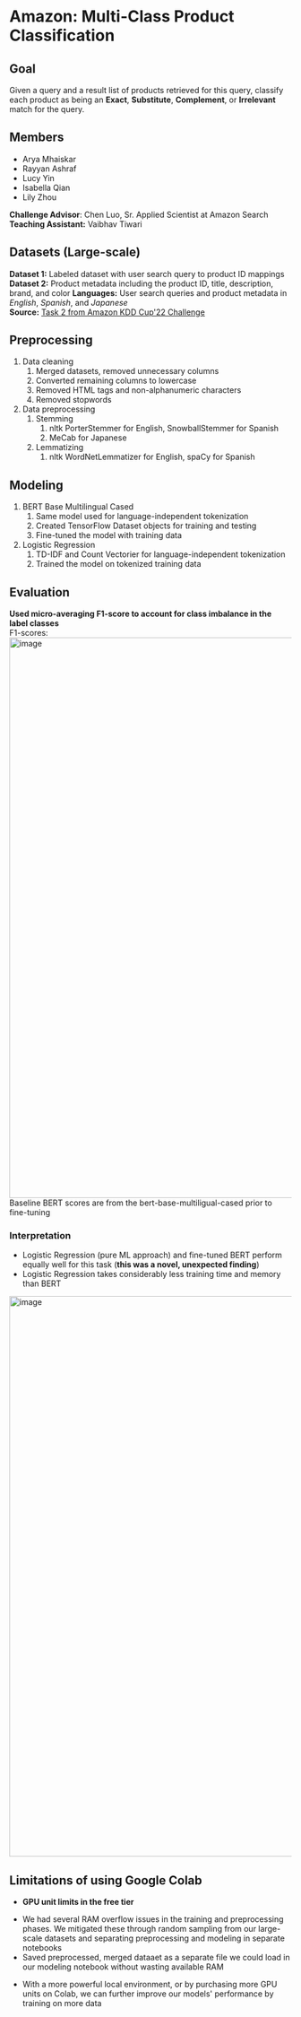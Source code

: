 # Amazon: Multi-Class Product Classification

## Goal
Given a query and a result list of products retrieved for this query, classify each product as being an **Exact**, **Substitute**, **Complement**, or **Irrelevant** match for the query.  

## Members
- Arya Mhaiskar 
- Rayyan Ashraf
- Lucy Yin
- Isabella Qian
- Lily Zhou

**Challenge Advisor**: Chen Luo, Sr. Applied Scientist at Amazon Search  
**Teaching Assistant:** Vaibhav Tiwari

## Datasets (Large-scale)
**Dataset 1:** Labeled dataset with user search query to product ID mappings  
**Dataset 2:** Product metadata including the product ID, title, description, brand, and color
**Languages:** User search queries and product metadata in *English*, *Spanish*, and *Japanese*  
**Source:** [Task 2 from Amazon KDD Cup'22 Challenge](https://github.com/amazon-science/esci-data/tree/main)  

## Preprocessing
1. Data cleaning
    1. Merged datasets, removed unnecessary columns
    2. Converted remaining columns to lowercase
    3. Removed HTML tags and non-alphanumeric characters
    4. Removed stopwords
2. Data preprocessing
    1. Stemming
         1. nltk PorterStemmer for English, SnowballStemmer for Spanish
         2. MeCab for Japanese
    2. Lemmatizing
         1. nltk WordNetLemmatizer for English, spaCy for Spanish

## Modeling
1. BERT Base Multilingual Cased
     1. Same model used for language-independent tokenization
     2. Created TensorFlow Dataset objects for training and testing
     3. Fine-tuned the model with training data
2. Logistic Regression
     1. TD-IDF and Count Vectorier for language-independent tokenization
     2. Trained the model on tokenized training data

## Evaluation
**Used micro-averaging F1-score to account for class imbalance in the label classes**  
F1-scores:  
<img width="1000" alt="image" src="https://github.com/amhaiskar0921/BTTAIAmazonProject/assets/43621944/b133af27-cef3-4861-81aa-2e9efbb543c7"> Baseline BERT scores are from the bert-base-multiligual-cased prior to fine-tuning

### Interpretation
* Logistic Regression (pure ML approach) and fine-tuned BERT perform equally well for this task (**this was a novel, unexpected finding**)
* Logistic Regression takes considerably less training time and memory than BERT
<img width="1000" alt="image" src="https://github.com/amhaiskar0921/BTTAIAmazonProject/assets/43621944/32e7f246-555e-4b71-b006-2b20f4c9684f">

## Limitations of using Google Colab
- **GPU unit limits in the free tier**  
* We had several RAM overflow issues in the training and preprocessing phases. We mitigated these through random sampling from our large-scale datasets and separating preprocessing and modeling in separate notebooks
* Saved preprocessed, merged dataaet as a separate file we could load in our modeling notebook without wasting available RAM
- With a more powerful local environment, or by purchasing more GPU units on Colab, we can further improve our models' performance by training on more data
